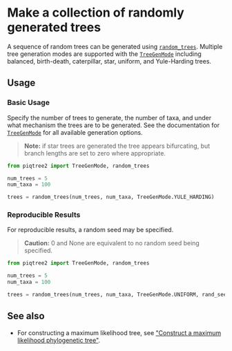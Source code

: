 # Make a collection of randomly generated trees

A sequence of random trees can be generated using [`random_trees`](../api/tree/random_trees.md#piqtree2.random_trees).
Multiple tree generation modes are supported with the [`TreeGenMode`](../api/tree/random_trees.md#piqtree2.TreeGenMode) including
balanced, birth-death, caterpillar, star, uniform, and Yule-Harding trees.

## Usage

### Basic Usage

Specify the number of trees to generate, the number of taxa, and under what mechanism the trees are to be generated.
See the documentation for [`TreeGenMode`](../api/tree/random_trees.md#piqtree2.TreeGenMode) for all available generation options.

> **Note:** if star trees are generated the tree appears bifurcating, but branch lengths are set to zero where appropriate.

```python
from piqtree2 import TreeGenMode, random_trees

num_trees = 5
num_taxa = 100

trees = random_trees(num_trees, num_taxa, TreeGenMode.YULE_HARDING)
```

### Reproducible Results

For reproducible results, a random seed may be specified.
> **Caution:** 0 and None are equivalent to no random seed being specified.

```python
from piqtree2 import TreeGenMode, random_trees

num_trees = 5
num_taxa = 100

trees = random_trees(num_trees, num_taxa, TreeGenMode.UNIFORM, rand_seed=1)
```

## See also

- For constructing a maximum likelihood tree, see ["Construct a maximum likelihood phylogenetic tree"](construct_ml_tree.md).
